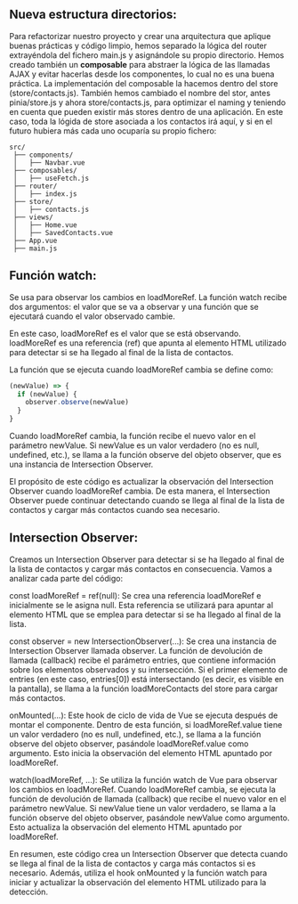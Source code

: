 ## Nueva estructura directorios:

Para refactorizar nuestro proyecto y crear una arquitectura que aplique buenas prácticas y código limpio, hemos separado la lógica del router extrayéndola del fichero main.js y asignándole su propio directorio. Hemos creado también un **composable** para abstraer la lógica de las llamadas AJAX y evitar hacerlas desde los componentes, lo cual no es una buena práctica. La implementación del composable la hacemos dentro del store (store/contacts.js). También hemos cambiado el nombre del stor, antes pinia/store.js y ahora store/contacts.js, para optimizar el naming y teniendo en cuenta que pueden existir más stores dentro de una aplicación. En este caso, toda la lógida de store asociada a los contactos irá aquí, y si en el futuro hubiera más cada uno ocuparía su propio fichero:

```
src/
 ├── components/
 │   ├── Navbar.vue
 ├── composables/
 │   ├── useFetch.js
 ├── router/
 │   ├── index.js
 ├── store/
 │   ├── contacts.js
 ├── views/
 │   ├── Home.vue
 │   ├── SavedContacts.vue
 ├── App.vue
 ├── main.js
```

## Función watch:
 Se usa para observar los cambios en loadMoreRef. 
 La función watch recibe dos argumentos: el valor que se va a observar y una función que se ejecutará cuando el valor observado cambie.

En este caso, loadMoreRef es el valor que se está observando. loadMoreRef es una referencia (ref) que apunta al elemento HTML utilizado para detectar si se ha llegado al final de la lista de contactos.

La función que se ejecuta cuando loadMoreRef cambia se define como:

```javascript
(newValue) => {
  if (newValue) {
    observer.observe(newValue)
  }
}
````

Cuando loadMoreRef cambia, la función recibe el nuevo valor en el parámetro newValue. Si newValue es un valor verdadero (no es null, undefined, etc.), se llama a la función observe del objeto observer, que es una instancia de Intersection Observer.

El propósito de este código es actualizar la observación del Intersection Observer cuando loadMoreRef cambia. De esta manera, el Intersection Observer puede continuar detectando cuando se llega al final de la lista de contactos y cargar más contactos cuando sea necesario.



##  Intersection Observer:
Creamos un Intersection Observer para detectar si se ha llegado al final de la lista de contactos y cargar más contactos en consecuencia. Vamos a analizar cada parte del código:

const loadMoreRef = ref(null): Se crea una referencia loadMoreRef e inicialmente se le asigna null. Esta referencia se utilizará para apuntar al elemento HTML que se emplea para detectar si se ha llegado al final de la lista.

const observer = new IntersectionObserver(...): Se crea una instancia de Intersection Observer llamada observer. La función de devolución de llamada (callback) recibe el parámetro entries, que contiene información sobre los elementos observados y su intersección. Si el primer elemento de entries (en este caso, entries[0]) está intersectando (es decir, es visible en la pantalla), se llama a la función loadMoreContacts del store para cargar más contactos.

onMounted(...): Este hook de ciclo de vida de Vue se ejecuta después de montar el componente. Dentro de esta función, si loadMoreRef.value tiene un valor verdadero (no es null, undefined, etc.), se llama a la función observe del objeto observer, pasándole loadMoreRef.value como argumento. Esto inicia la observación del elemento HTML apuntado por loadMoreRef.

watch(loadMoreRef, ...): Se utiliza la función watch de Vue para observar los cambios en loadMoreRef. Cuando loadMoreRef cambia, se ejecuta la función de devolución de llamada (callback) que recibe el nuevo valor en el parámetro newValue. Si newValue tiene un valor verdadero, se llama a la función observe del objeto observer, pasándole newValue como argumento. Esto actualiza la observación del elemento HTML apuntado por loadMoreRef.

En resumen, este código crea un Intersection Observer que detecta cuando se llega al final de la lista de contactos y carga más contactos si es necesario. Además, utiliza el hook onMounted y la función watch para iniciar y actualizar la observación del elemento HTML utilizado para la detección.

